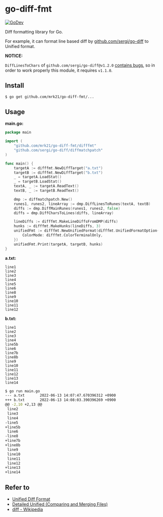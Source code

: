 # go-diff-fmt

[![GoDev](https://pkg.go.dev/badge/github.com/mrk21/go-diff-fmt)](https://pkg.go.dev/github.com/mrk21/go-diff-fmt)

Diff formatting library for Go.

For example, it can format line based diff by [github.com/sergi/go-diff](https://github.com/sergi/go-diff) to Unified format.

**NOTICE:**

`DiffLinesToChars` of `github.com/sergi/go-diff@v1.2.0` [contains bugs](https://github.com/sergi/go-diff/issues/123), so in order to work properly this module, it requires `v1.1.0`.

## Install

```sh
$ go get github.com/mrk21/go-diff-fmt/...
```

## Usage

**main.go:**

```go
package main

import (
	"github.com/mrk21/go-diff-fmt/difffmt"
	"github.com/sergi/go-diff/diffmatchpatch"
)

func main() {
	targetA := difffmt.NewDiffTarget("a.txt")
	targetB := difffmt.NewDiffTarget("b.txt")
	_ = targetA.LoadStat()
	_ = targetB.LoadStat()
	textA, _ := targetA.ReadText()
	textB, _ := targetB.ReadText()

	dmp := diffmatchpatch.New()
	runes1, runes2, lineArray := dmp.DiffLinesToRunes(textA, textB)
	diffs := dmp.DiffMainRunes(runes1, runes2, false)
	diffs = dmp.DiffCharsToLines(diffs, lineArray)

	lineDiffs := difffmt.MakeLineDiffsFromDMP(diffs)
	hunks := difffmt.MakeHunks(lineDiffs, 3)
	unifiedFmt := difffmt.NewUnifiedFormat(difffmt.UnifiedFormatOption{
		ColorMode: difffmt.ColorTerminalOnly,
	})
	unifiedFmt.Print(targetA, targetB, hunks)
}
```

**a.txt:**

```
line1
line2
line3
line4
line5
line6
line8
line9
line10
line11
line12

```

**b.txt:**

```
line1
line2
line3
line4
line5b
line6
line7b
line8b
line9
line10
line11
line12
line13
line14

```

```sh
$ go run main.go
--- a.txt       2022-06-13 14:07:47.670396312 +0900
+++ b.txt       2022-06-13 14:08:03.390396269 +0900
@@ -2,10 +2,13 @@
 line2
 line3
 line4
-line5
+line5b
 line6
-line8
+line7b
+line8b
 line9
 line10
 line11
 line12
+line13
+line14
```

## Refer to

- [Unified Diff Format](https://www.artima.com/weblogs/viewpost.jsp?thread=164293)
- [Detailed Unified (Comparing and Merging Files)](https://www.gnu.org/software/diffutils/manual/html_node/Detailed-Unified.html)
- [diff - Wikipedia](https://en.wikipedia.org/wiki/Diff)
